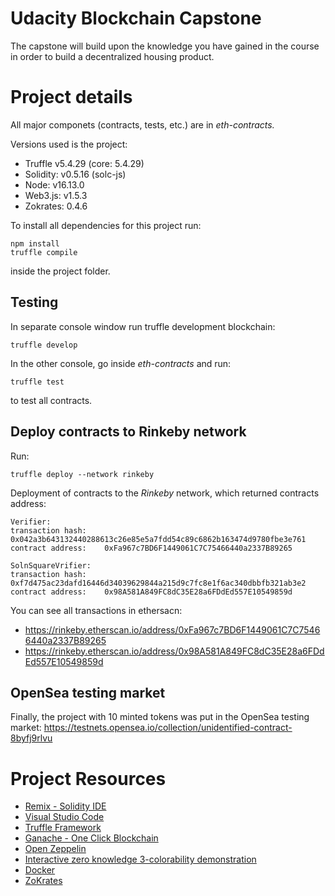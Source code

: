 # Udacity Blockchain Capstone

The capstone will build upon the knowledge you have gained in the course in order to build a decentralized housing
product.

# Project details

All major componets (contracts, tests, etc.) are in *eth-contracts.*

Versions used is the project:

* Truffle v5.4.29 (core: 5.4.29)
* Solidity: v0.5.16 (solc-js)
* Node: v16.13.0
* Web3.js: v1.5.3
* Zokrates: 0.4.6

To install all dependencies for this project run:

```
npm install
truffle compile
```

inside the project folder.

## Testing

In separate console window run truffle development blockchain:

```
truffle develop
```

In the other console, go inside *eth-contracts* and run:

```
truffle test
```

to test all contracts.

## Deploy contracts to Rinkeby network

Run:

```
truffle deploy --network rinkeby
```

Deployment of contracts to the *Rinkeby* network, which returned contracts address:

```
Verifier:
transaction hash:    0x042a3b643132440288613c26e85e5a7fdd54c89c6862b163474d9780fbe3e761
contract address:    0xFa967c7BD6F1449061C7C75466440a2337B89265

SolnSquareVrifier:
transaction hash:    0xf7d475ac23dafd16446d34039629844a215d9c7fc8e1f6ac340dbbfb321ab3e2
contract address:    0x98A581A849FC8dC35E28a6FDdEd557E10549859d
```

You can see all transactions in ethersacn:

* https://rinkeby.etherscan.io/address/0xFa967c7BD6F1449061C7C75466440a2337B89265
* https://rinkeby.etherscan.io/address/0x98A581A849FC8dC35E28a6FDdEd557E10549859d

## OpenSea testing market

Finally, the project with 10 minted tokens was put in the OpenSea testing market:
https://testnets.opensea.io/collection/unidentified-contract-8byfj9rlvu

# Project Resources

* [Remix - Solidity IDE](https://remix.ethereum.org/)
* [Visual Studio Code](https://code.visualstudio.com/)
* [Truffle Framework](https://truffleframework.com/)
* [Ganache - One Click Blockchain](https://truffleframework.com/ganache)
* [Open Zeppelin ](https://openzeppelin.org/)
* [Interactive zero knowledge 3-colorability demonstration](http://web.mit.edu/~ezyang/Public/graph/svg.html)
* [Docker](https://docs.docker.com/install/)
* [ZoKrates](https://github.com/Zokrates/ZoKrates)

